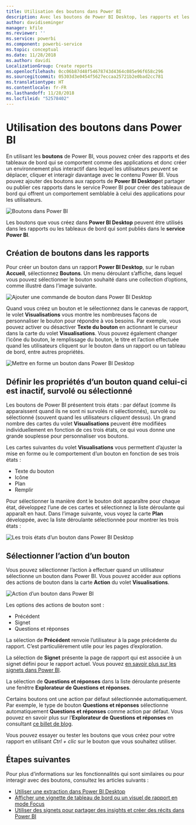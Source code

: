 ```yaml
---
title: Utilisation des boutons dans Power BI
description: Avec les boutons de Power BI Desktop, les rapports et les tableaux de bord se comportent comme des applications et les utilisateurs peuvent interagir davantage
author: davidiseminger
manager: kfile
ms.reviewer: ''
ms.service: powerbi
ms.component: powerbi-service
ms.topic: conceptual
ms.date: 11/28/2018
ms.author: davidi
LocalizationGroup: Create reports
ms.openlocfilehash: 0cc06b87d48f54678743d4364c085e96f658c296
ms.sourcegitcommit: 05303d3e0454f5627eccaa25721b2e0bad2cc781
ms.translationtype: HT
ms.contentlocale: fr-FR
ms.lasthandoff: 11/28/2018
ms.locfileid: "52578402"
---
```

# <a name="using-buttons-in-power-bi"></a>Utilisation des boutons dans Power BI
En utilisant les **boutons** de Power BI, vous pouvez créer des rapports et des tableaux de bord qui se comportent comme des applications et donc créer un environnement plus interactif dans lequel les utilisateurs peuvent se déplacer, cliquer et interagir davantage avec le contenu Power BI. Vous pouvez ajouter des boutons aux rapports de **Power BI Desktop**et partager ou publier ces rapports dans le service Power BI pour créer des tableaux de bord qui offrent un comportement semblable à celui des applications pour les utilisateurs.

![Boutons dans Power BI](media/desktop-buttons/desktop-buttons_01.png)

Les boutons que vous créez dans **Power BI Desktop** peuvent être utilisés dans les rapports ou les tableaux de bord qui sont publiés dans le **service Power BI**.

## <a name="creating-buttons-in-reports"></a>Création de boutons dans les rapports
Pour créer un bouton dans un rapport **Power BI Desktop**, sur le ruban **Accueil**, sélectionnez **Boutons**. Un menu déroulant s’affiche, dans lequel vous pouvez sélectionner le bouton souhaité dans une collection d’options, comme illustré dans l’image suivante. 

![Ajouter une commande de bouton dans Power BI Desktop](media/desktop-buttons/desktop-buttons_02.png)

Quand vous créez un bouton et le sélectionnez dans le canevas de rapport, le volet **Visualisations** vous montre les nombreuses façons de personnaliser le bouton pour répondre à vos besoins. Par exemple, vous pouvez activer ou désactiver **Texte du bouton** en actionnant le curseur dans la carte du volet **Visualisations**. Vous pouvez également changer l’icône du bouton, le remplissage du bouton, le titre et l’action effectuée quand les utilisateurs cliquent sur le bouton dans un rapport ou un tableau de bord, entre autres propriétés.

![Mettre en forme un bouton dans Power BI Desktop](media/desktop-buttons/desktop-buttons_03.png)

## <a name="set-button-properties-when-idle-hovered-over-or-selected"></a>Définir les propriétés d’un bouton quand celui-ci est inactif, survolé ou sélectionné

Les boutons de Power BI présentent trois états : par défaut (comme ils apparaissent quand ils ne sont ni survolés ni sélectionnés), survolé ou sélectionné (souvent quand les utilisateurs *cliquent* dessus). Un grand nombre des cartes du volet **Visualisations** peuvent être modifiées individuellement en fonction de ces trois états, ce qui vous donne une grande souplesse pour personnaliser vos boutons.

Les cartes suivantes du volet **Visualisations** vous permettent d’ajuster la mise en forme ou le comportement d’un bouton en fonction de ses trois états :

* Texte du bouton
* Icône
* Plan
* Remplir

Pour sélectionner la manière dont le bouton doit apparaître pour chaque état, développez l’une de ces cartes et sélectionnez la liste déroulante qui apparaît en haut. Dans l’image suivante, vous voyez la carte **Plan** développée, avec la liste déroulante sélectionnée pour montrer les trois états :

![Les trois états d’un bouton dans Power BI Desktop](media/desktop-buttons/desktop-buttons_04.png)


## <a name="select-the-action-for-a-button"></a>Sélectionner l’action d’un bouton

Vous pouvez sélectionner l’action à effectuer quand un utilisateur sélectionne un bouton dans Power BI. Vous pouvez accéder aux options des actions de bouton dans la carte **Action** du volet **Visualisations**.

![Action d’un bouton dans Power BI](media/desktop-buttons/desktop-buttons_05.png)

Les options des actions de bouton sont :

* Précédent
* Signet
* Questions et réponses

La sélection de **Précédent** renvoie l’utilisateur à la page précédente du rapport. C’est particulièrement utile pour les pages d’exploration.

La sélection de **Signet** présente la page de rapport qui est associée à un signet défini pour le rapport actuel. Vous pouvez [en savoir plus sur les signets dans Power BI](desktop-bookmarks.md). 

La sélection de **Questions et réponses** dans la liste déroulante présente une fenêtre **Explorateur de Questions et réponses**. 

Certains boutons ont une action par défaut sélectionnée automatiquement. Par exemple, le type de bouton **Questions et réponses** sélectionne automatiquement **Questions et réponses** comme action par défaut. Vous pouvez en savoir plus sur l’**Explorateur de Questions et réponses** en consultant [ce billet de blog](https://powerbi.microsoft.com/blog/power-bi-desktop-april-2018-feature-summary/#Q&AExplorer).

Vous pouvez essayer ou tester les boutons que vous créez pour votre rapport en utilisant *Ctrl + clic* sur le bouton que vous souhaitez utiliser. 

## <a name="next-steps"></a>Étapes suivantes
Pour plus d’informations sur les fonctionnalités qui sont similaires ou pour interagir avec des boutons, consultez les articles suivants :

* [Utiliser une extraction dans Power BI Desktop](desktop-drillthrough.md)
* [Afficher une vignette de tableau de bord ou un visuel de rapport en mode Focus](consumer/end-user-focus.md)
* [Utiliser des signets pour partager des insights et créer des récits dans Power BI](desktop-bookmarks.md)

